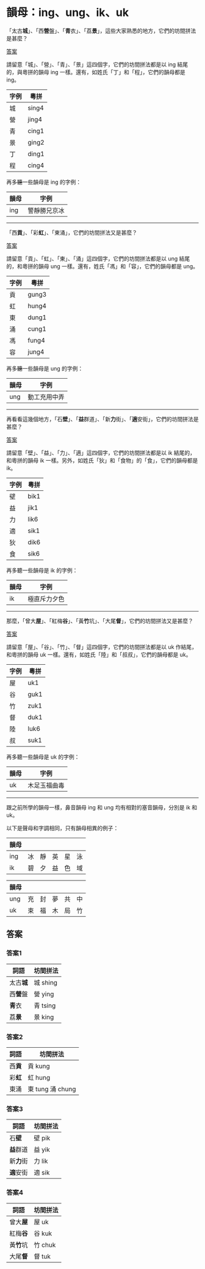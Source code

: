 # 韻母：ing、ung、ik、uk

「太古**城**」、「西**營**盤」、「**青**衣」、「荔**景**」，這些大家熟悉的地方，它們的坊間拼法是甚麼？

[答案](#答案1)

請留意「城」、「營」、「青」、「景」這四個字，它們的坊間拼法都是以 ing 結尾的，與粵拼的韻母 ing 一樣。還有，如姓氏「丁」和「程」，它們的韻母都是 ing。

| 字例 | 粵拼  |
|------|-------|
| 城   | sing4 |
| 營   | jing4 |
| 青   | cing1 |
| 景   | ging2 |
| 丁   | ding1 |
| 程   | cing4 |

再多~~聽~~一些韻母是 ing 的字例：

| 韻母 | 字例         |
|------|--------------|
| ing  | 警靜勝兄京冰 |

---

「西**貢**」、「彩**虹**」、「東涌」，它們的坊間拼法又是甚麼？

[答案](#答案2)

請留意「貢」、「虹」、「東」、「涌」這四個字，它們的坊間拼法都是以 ung 結尾的，和粵拼的韻母 ung 一樣。還有，姓氏「馮」和「容」，它們的韻母都是 ung。

| 字例 | 粵拼  |
|------|-------|
| 貢   | gung3 |
| 虹   | hung4 |
| 東   | dung1 |
| 涌   | cung1 |
| 馮   | fung4 |
| 容   | jung4 |

再多~~聽~~一些韻母是 ung 的字例：

| 韻母 | 字例         |
|------|--------------|
| ung  | 動工充用中弄 |

---

再看看這幾個地方，「石**壁**」、「**益**群道」、「新**力**街」、「**適**安街」，它們的坊間拼法是甚麼？

[答案](#答案3)

請留意「壁」、「益」、「力」、「適」這四個字，它們的坊間拼法都是以 ik 結尾的，和粵拼的韻母 ik 一樣。另外，如姓氏「狄」和「食物」的「食」，它們的韻母都是 ik。

| 字例 | 粵拼 |
|------|------|
| 壁   | bik1 |
| 益   | jik1 |
| 力   | lik6 |
| 適   | sik1 |
| 狄   | dik6 |
| 食   | sik6 |

再多聽一些韻母是 ik 的字例：

| 韻母 | 字例         |
|------|--------------|
| ik   | 極直斥力夕色 |

---

那麼，「曾大**屋**」、「紅梅**谷**」、「黃**竹**坑」、「大尾**督**」，它們的坊間拼法又是甚麼？

[答案](#答案4)

請留意「屋」、「谷」、「竹」、「督」這四個字，它們的坊間拼法都是以 uk 作結尾，和粵拼的韻母 uk 一樣。還有，如姓氏「陸」和「叔叔」，它們的韻母都是 uk。

| 字例 | 粵拼 |
|------|------|
| 屋   | uk1  |
| 谷   | guk1 |
| 竹   | zuk1 |
| 督   | duk1 |
| 陸   | luk6 |
| 叔   | suk1 |

再多聽一些韻母是 uk 的字例：

| 韻母 | 字例         |
|------|--------------|
| uk   | 木足玉福曲毒 |

---

跟之前所學的韻母一樣，鼻音韻母 ing 和 ung 均有相對的塞音韻母，分別是 ik 和 uk。

以下是聲母和字調相同，只有韻母相異的例子：

| 韻母 |    |    |    |    |    |
|------|----|----|----|----|----|
| ing  | 冰 | 靜 | 英 | 星 | 泳 |
| ik   | 碧 | 夕 | 益 | 色 | 域 |

| 韻母 |    |    |    |    |    |
|------|----|----|----|----|----|
| ung  | 充 | 封 | 夢 | 共 | 中 |
| uk   | 束 | 福 | 木 | 局 | 竹 |

## 答案

### 答案1

| 詞語       | 坊間拼法 |
|------------|----------|
| 太古**城** | 城 shing |
| 西**營**盤 | 營 ying  |
| **青**衣   | 青 tsing |
| 荔**景**   | 景 king  |

### 答案2

| 詞語     | 坊間拼法         |
|----------|------------------|
| 西**貢** | 貢 kung          |
| 彩**虹** | 虹 hung          |
| 東涌     | 東 tung 涌 chung |

### 答案3

| 詞語       | 坊間拼法 |
|------------|----------|
| 石**壁**   | 壁 pik   |
| **益**群道 | 益 yik   |
| 新**力**街 | 力 lik   |
| **適**安街 | 適 sik   |

### 答案4

| 詞語       | 坊間拼法 |
|------------|----------|
| 曾大**屋** | 屋 uk    |
| 紅梅**谷** | 谷 kuk   |
| 黃**竹**坑 | 竹 chuk  |
| 大尾**督** | 督 tuk   |
